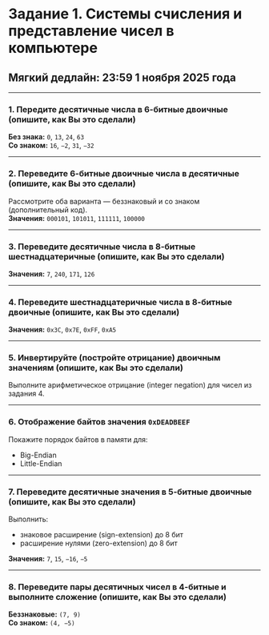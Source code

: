 # Задание 1. Системы счисления и представление чисел в компьютере

## Мягкий дедлайн: 23:59 1 ноября 2025 года

---

### 1. Передите десятичные числа в 6-битные двоичные (опишите, как Вы это сделали)
**Без знака:** `0`, `13`, `24`, `63`  
**Со знаком:** `16`, `−2`, `31`, `−32`


---

### 2. Переведите 6-битные двоичные числа в десятичные (опишите, как Вы это сделали)
Рассмотрите оба варианта &mdash; беззнаковый и со знаком (дополнительный код).  
**Значения:** `000101`, `101011`, `111111`, `100000`

---

### 3. Переведите десятичные числа в 8-битные шестнадцатеричные (опишите, как Вы это сделали)
**Значения:** `7`, `240`, `171`, `126`

---

### 4. Переведите шестнадцатеричные числа в 8-битные двоичные (опишите, как Вы это сделали)
**Значения:** `0x3C`, `0x7E`, `0xFF`, `0xA5`

---

### 5. Инвертируйте (постройте отрицание) двоичным значениям (опишите, как Вы это сделали)
Выполните арифметическое отрицание (integer negation) для чисел из задания 4.

---

### 6. Отображение байтов значения `0xDEADBEEF`
Покажите порядок байтов в памяти для:
- Big-Endian
- Little-Endian

---

### 7. Переведите десятичные значения в 5-битные двоичные (опишите, как Вы это сделали)
Выполнить:
- знаковое расширение (sign-extension) до 8 бит
- расширение нулями (zero-extension) до 8 бит

**Значения:** `7`, `15`, `−16`, `−5`

---

### 8. Переведите пары десятичных чисел в 4-битные и выполните сложение (опишите, как Вы это сделали)
**Беззнаковые:** `(7, 9)`  
**Со знаком:** `(4, −5)`